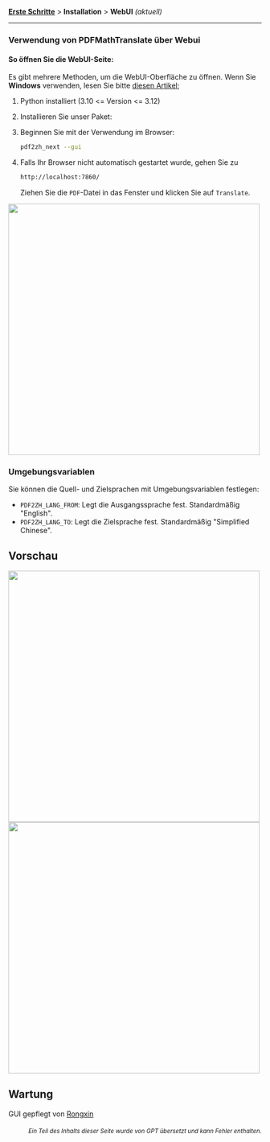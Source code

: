 [**Erste Schritte**](./getting-started.md) > **Installation** > **WebUI** _(aktuell)_

---

### Verwendung von PDFMathTranslate über Webui

#### So öffnen Sie die WebUI-Seite:

Es gibt mehrere Methoden, um die WebUI-Oberfläche zu öffnen. Wenn Sie **Windows** verwenden, lesen Sie bitte [diesen Artikel](./INSTALLATION_winexe.md);

1. Python installiert (3.10 <= Version <= 3.12)

2. Installieren Sie unser Paket:

3. Beginnen Sie mit der Verwendung im Browser:

    ```bash
    pdf2zh_next --gui
    ```

4. Falls Ihr Browser nicht automatisch gestartet wurde, gehen Sie zu

    ```bash
    http://localhost:7860/
    ```

    Ziehen Sie die `PDF`-Datei in das Fenster und klicken Sie auf `Translate`.

<!-- <img src="./images/gui.gif" width="500"/> -->
<img src='./../images/gui.gif' width="500"/>

### Umgebungsvariablen

Sie können die Quell- und Zielsprachen mit Umgebungsvariablen festlegen:

- `PDF2ZH_LANG_FROM`: Legt die Ausgangssprache fest. Standardmäßig "English".
- `PDF2ZH_LANG_TO`: Legt die Zielsprache fest. Standardmäßig "Simplified Chinese".

## Vorschau

<img src="./../images/before.png" width="500"/>
<img src="./../images/after.png" width="500"/>

## Wartung

GUI gepflegt von [Rongxin](https://github.com/reycn)

<div align="right"> 
<h6><small>Ein Teil des Inhalts dieser Seite wurde von GPT übersetzt und kann Fehler enthalten.</small></h6>